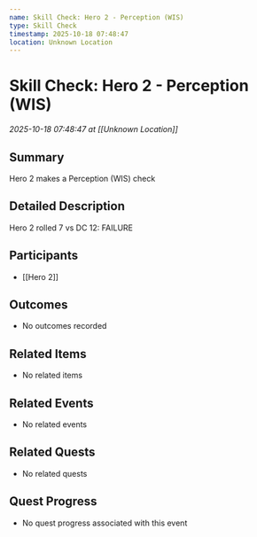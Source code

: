 ```yaml
---
name: Skill Check: Hero 2 - Perception (WIS)
type: Skill Check
timestamp: 2025-10-18 07:48:47
location: Unknown Location
---
```


# Skill Check: Hero 2 - Perception (WIS)

*2025-10-18 07:48:47 at [[Unknown Location]]*

## Summary
Hero 2 makes a Perception (WIS) check

## Detailed Description
Hero 2 rolled 7 vs DC 12: FAILURE

## Participants
- [[Hero 2]]

## Outcomes
- No outcomes recorded

## Related Items
- No related items

## Related Events
- No related events

## Related Quests
- No related quests

## Quest Progress
- No quest progress associated with this event
